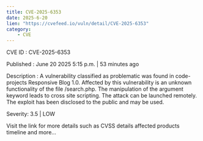 ```yaml
---
title: CVE-2025-6353
date: 2025-6-20
lien: "https://cvefeed.io/vuln/detail/CVE-2025-6353"
category:
    - CVE
---
```


CVE ID : CVE-2025-6353

Published :  June 20
2025
5:15 p.m. | 53 minutes ago

Description : A vulnerability classified as problematic was found in code-projects Responsive Blog 1.0. Affected by this vulnerability is an unknown functionality of the file /search.php. The manipulation of the argument keyword leads to cross site scripting. The attack can be launched remotely. The exploit has been disclosed to the public and may be used.

Severity: 3.5 | LOW

Visit the link for more details
such as CVSS details
affected products
timeline
and more...

